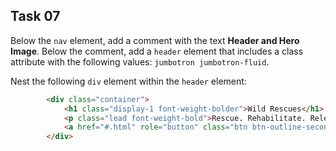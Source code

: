 ## Task 07
Below the `nav` element, add a comment with the text **Header and Hero Image**.  Below the comment, add a `header` element that includes a class attribute with the following values:  `jumbotron jumbotron-fluid`.

Nest the following `div` element within the `header` element:
```html
        <div class="container">
            <h1 class="display-1 font-weight-bolder">Wild Rescues</h1>
            <p class="lead font-weight-bold">Rescue. Rehabilitate. Release.</p>
            <a href="#.html" role="button" class="btn btn-outline-secondary btn-lg text-white">Partner with Us</a>
        </div>
```
 
 